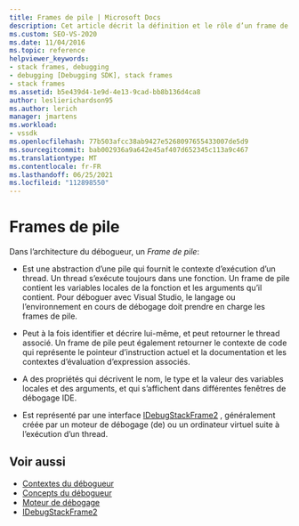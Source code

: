 ```yaml
---
title: Frames de pile | Microsoft Docs
description: Cet article décrit la définition et le rôle d’un frame de pile dans l’architecture du débogueur dans Visual Studio.
ms.custom: SEO-VS-2020
ms.date: 11/04/2016
ms.topic: reference
helpviewer_keywords:
- stack frames, debugging
- debugging [Debugging SDK], stack frames
- stack frames
ms.assetid: b5e439d4-1e9d-4e13-9cad-bb8b136d4ca8
author: leslierichardson95
ms.author: lerich
manager: jmartens
ms.workload:
- vssdk
ms.openlocfilehash: 77b503afcc38ab9427e5268097655433007de5d9
ms.sourcegitcommit: bab002936a9a642e45af407d652345c113a9c467
ms.translationtype: MT
ms.contentlocale: fr-FR
ms.lasthandoff: 06/25/2021
ms.locfileid: "112898550"
---
```

# <a name="stack-frames"></a>Frames de pile
Dans l’architecture du débogueur, un *Frame de pile*:

- Est une abstraction d’une pile qui fournit le contexte d’exécution d’un thread. Un thread s’exécute toujours dans une fonction. Un frame de pile contient les variables locales de la fonction et les arguments qu’il contient. Pour déboguer avec Visual Studio, le langage ou l’environnement en cours de débogage doit prendre en charge les frames de pile.

- Peut à la fois identifier et décrire lui-même, et peut retourner le thread associé. Un frame de pile peut également retourner le contexte de code qui représente le pointeur d’instruction actuel et la documentation et les contextes d’évaluation d’expression associés.

- A des propriétés qui décrivent le nom, le type et la valeur des variables locales et des arguments, et qui s’affichent dans différentes fenêtres de débogage IDE.

- Est représenté par une interface [IDebugStackFrame2](../../extensibility/debugger/reference/idebugstackframe2.md) , généralement créée par un moteur de débogage (de) ou un ordinateur virtuel suite à l’exécution d’un thread.

## <a name="see-also"></a>Voir aussi
- [Contextes du débogueur](../../extensibility/debugger/debugger-contexts.md)
- [Concepts du débogueur](../../extensibility/debugger/debugger-concepts.md)
- [Moteur de débogage](../../extensibility/debugger/debug-engine.md)
- [IDebugStackFrame2](../../extensibility/debugger/reference/idebugstackframe2.md)

